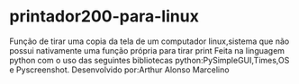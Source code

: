 # printador200-para-linux
Função de tirar uma copia da tela de um computador linux,sistema que não possui nativamente uma função própria para tirar print
Feita na linguagem python com o uso das seguintes bibliotecas python:PySimpleGUI,Times,OS e Pyscreenshot.
Desenvolvido por:Arthur Alonso Marcelino
